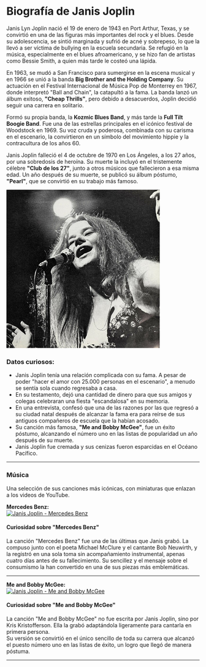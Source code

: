 # Biografía de Janis Joplin

Janis Lyn Joplin nació el 19 de enero de 1943 en Port Arthur, Texas, y se convirtió en una de las figuras más importantes del rock y el blues. Desde su adolescencia, se sintió marginada y sufrió de acné y sobrepeso, lo que la llevó a ser víctima de bullying en la escuela secundaria. Se refugió en la música, especialmente en el blues afroamericano, y se hizo fan de artistas como Bessie Smith, a quien más tarde le costeó una lápida.

En 1963, se mudó a San Francisco para sumergirse en la escena musical y en 1966 se unió a la banda **Big Brother and the Holding Company**. Su actuación en el Festival Internacional de Música Pop de Monterrey en 1967, donde interpretó "Ball and Chain", la catapultó a la fama. La banda lanzó un álbum exitoso, **"Cheap Thrills"**, pero debido a desacuerdos, Joplin decidió seguir una carrera en solitario.

Formó su propia banda, la **Kozmic Blues Band**, y más tarde la **Full Tilt Boogie Band**. Fue una de las estrellas principales en el icónico festival de Woodstock en 1969. Su voz cruda y poderosa, combinada con su carisma en el escenario, la convirtieron en un símbolo del movimiento hippie y la contracultura de los años 60.

Janis Joplin falleció el 4 de octubre de 1970 en Los Ángeles, a los 27 años, por una sobredosis de heroína. Su muerte la incluyó en el tristemente célebre **"Club de los 27"**, junto a otros músicos que fallecieron a esa misma edad. Un año después de su muerte, se publicó su álbum póstumo, **"Pearl"**, que se convirtió en su trabajo más famoso.


<p float="left">
  <a href="art/Janis.jpg">
    <img src="art/Janis.jpg" width="400" />
  </a>
</p>



### **Datos curiosos:**

* Janis Joplin tenía una relación complicada con su fama. A pesar de poder "hacer el amor con 25.000 personas en el escenario", a menudo se sentía sola cuando regresaba a casa.
* En su testamento, dejó una cantidad de dinero para que sus amigos y colegas celebraran una fiesta "escandalosa" en su memoria.
* En una entrevista, confesó que una de las razones por las que regresó a su ciudad natal después de alcanzar la fama era para reírse de sus antiguos compañeros de escuela que la habían acosado.
* Su canción más famosa, **"Me and Bobby McGee"**, fue un éxito póstumo, alcanzando el número uno en las listas de popularidad un año después de su muerte.
* Janis Joplin fue cremada y sus cenizas fueron esparcidas en el Océano Pacífico.

---

### **Música**

Una selección de sus canciones más icónicas, con miniaturas que enlazan a los videos de YouTube.

**Mercedes Benz:**  
[![Janis Joplin - Mercedes Benz](https://img.youtube.com/vi/okITFowaWDY/hqdefault.jpg)](https://www.youtube.com/watch?v=okITFowaWDY)

#### Curiosidad sobre "Mercedes Benz"
La canción "Mercedes Benz" fue una de las últimas que Janis grabó. La compuso junto con el poeta Michael McClure y el cantante Bob Neuwirth, y la registró en una sola toma sin acompañamiento instrumental, apenas cuatro días antes de su fallecimiento. Su sencillez y el mensaje sobre el consumismo la han convertido en una de sus piezas más emblemáticas.

---

**Me and Bobby McGee:**  
[![Janis Joplin - Me and Bobby McGee](https://img.youtube.com/vi/5Cg-j0X09Ag/hqdefault.jpg)](https://www.youtube.com/watch?v=5Cg-j0X09Ag)

#### Curiosidad sobre "Me and Bobby McGee"
La canción "Me and Bobby McGee" no fue escrita por Janis Joplin, sino por Kris Kristofferson. Ella la grabó adaptándola ligeramente para cantarla en primera persona.  
Su versión se convirtió en el único sencillo de toda su carrera que alcanzó el puesto número uno en las listas de éxito, un logro que llegó de manera póstuma.

---

